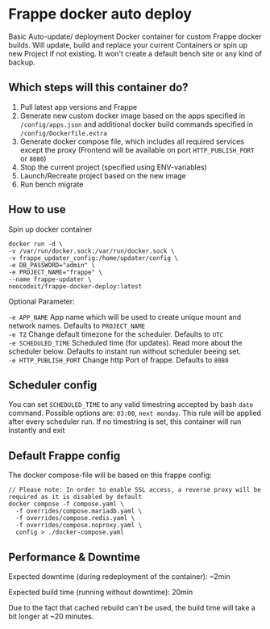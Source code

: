 # Frappe docker auto deploy

Basic Auto-update/ deployment Docker container for custom Frappe docker builds. Will update, build and replace your current Containers or spin up new Project if not existing. It won't create a default bench site or any kind of backup.

## Which steps will this container do?

1. Pull latest app versions and Frappe
2. Generate new custom docker image based on the apps specified in `/config/apps.json` and additional docker build commands specified in `/config/Dockerfile.extra`
3. Generate docker compose file, which includes all required services except the proxy (Frontend will be available on port `HTTP_PUBLISH_PORT` or `8080`)
4. Stop the current project (specified using ENV-variables)
5. Launch/Recreate project based on the new image
6. Run bench migrate

## How to use

Spin up docker container

``` 
docker run -d \
-v /var/run/docker.sock:/var/run/docker.sock \
-v frappe_updater_config:/home/updater/config \
-e DB_PASSWORD="admin" \
-e PROJECT_NAME="frappe" \
--name frappe-updater \
neocodeit/frappe-docker-deploy:latest
```

Optional Parameter:

`-e APP_NAME`  App name which will be used to create unique mount and network names. Defaults to `PROJECT_NAME`<br>
`-e TZ`  Change default timezone for the scheduler. Defaults to `UTC`<br>
`-e SCHEDULED_TIME`  Scheduled time (for updates). Read more about the scheduler below. Defaults to instant run without scheduler beeing set.<br>
`-e HTTP_PUBLISH_PORT`  Change http Port of frappe. Defaults to `8080`<br>

## Scheduler config

You can set `SCHEDULED_TIME` to any valid timestring accepted by bash `date` command. Possible options are: `03:00`, `next monday`. This rule will be applied after every scheduler run. If no timestring is set, this container will run instantly and exit

## Default Frappe config

The docker compose-file will be based on this frappe config:

```
// Please note: In order to enable SSL access, a reverse proxy will be required as it is disabled by default
docker compose -f compose.yaml \
  -f overrides/compose.mariadb.yaml \
  -f overrides/compose.redis.yaml \
  -f overrides/compose.noproxy.yaml \
  config > ./docker-compose.yaml
```

## Performance & Downtime

Expected downtime (during redeployment of the container): ~2min

Expected build time (running without downtime): 20min

Due to the fact that cached rebuild can't be used, the build time will take a bit longer at ~20 minutes.
